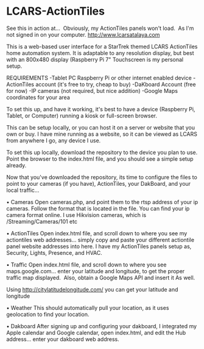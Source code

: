 # LCARS-ActionTiles

See this in action at...  Obviously, my ActionTiles panels won't load.  As I'm not signed in on your computer. 
http://www.lcarsatalaya.com

This is a web-based user interface for a StarTrek themed LCARS ActionTiles home automation system. It is adaptable to any resolution display, but best with an 800x480 display (Raspberry Pi 7" Touchscreen is my personal setup.

REQUIREMENTS -Tablet PC Raspberry Pi or other internet enabled device -ActionTiles account (it's free to try, cheap to buy) -DaKboard Account (free for now) -IP cameras (not required, but nice addition) -Google Maps coordinates for your area

To set this up, and have it working, it's best to have a device (Raspberry Pi, Tablet, or Computer) running a kiosk or full-screen browser.

This can be setup locally, or you can host it on a server or website that you own or buy. I have mine running as a website, so it can be viewed as LCARS from anywhere I go, any device I use.

To set this up locally, download the repository to the device you plan to use. Point the browser to the index.html file, and you should see a simple setup already.

Now that you've downloaded the repository, its time to configure the files to point to your cameras (if you have), ActionTiles, your DakBoard, and your local traffic...

• Cameras Open cameras.php, and point them to the rtsp address of your ip cameras. Follow the format that is located in the file. You can find your ip camera format online. I use Hikvision cameras, which is /Streaming/Cameras/101 etc

• ActionTiles Open index.html file, and scroll down to where you see my actiontiles web addresses... simply copy and paste your different actiontile panel website addresses into here. I have my ActionTiles panels setup as, Security, Lights, Presence, and HVAC.

• Traffic Open index.html file, and scroll down to where you see maps.google.com... enter your latitude and longitude, to get the proper traffic map displayed.  Also, obtain a Google Maps API and insert it As well.  

Using http://citylatitudelongitude.com/ you can get your latitude and longitude 

• Weather This should automatically pull your location, as it uses geolocation to find your location.

• Dakboard After signing up and configuring your dakboard, I integrated my Apple calendar and Google calendar, open index.html, and edit the Hub address... enter your dakboard web address.

